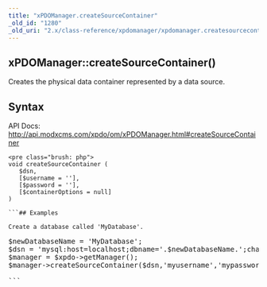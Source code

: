 ```yaml
---
title: "xPDOManager.createSourceContainer"
_old_id: "1280"
_old_uri: "2.x/class-reference/xpdomanager/xpdomanager.createsourcecontainer"
---
```


## xPDOManager::createSourceContainer()

Creates the physical data container represented by a data source.

## Syntax

API Docs: <http://api.modxcms.com/xpdo/om/xPDOManager.html#createSourceContainer>

```
<pre class="brush: php">
void createSourceContainer (
   $dsn,
   [$username = ''],
   [$password = ''], 
   [$containerOptions = null]
)

```## Examples

Create a database called 'MyDatabase'.

```
<pre class="brush: php">
$newDatabaseName = 'MyDatabase';
$dsn = 'mysql:host=localhost;dbname='.$newDatabaseName.';charset=utf8';
$manager = $xpdo->getManager();
$manager->createSourceContainer($dsn,'myusername','mypassword');

```